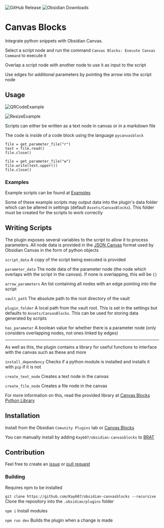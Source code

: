 ![GitHub Release](https://img.shields.io/github/v/release/Kay607/obsidian-canvasblocks)
![Obsidian Downloads](https://img.shields.io/badge/dynamic/json?logo=obsidian&color=%23483699&label=downloads&query=%24%5B%22canvasblocks%22%5D.downloads&url=https%3A%2F%2Fraw.githubusercontent.com%2Fobsidianmd%2Fobsidian-releases%2Fmaster%2Fcommunity-plugin-stats.json)

# Canvas Blocks

Integrate python snippets with Obsidian Canvas.

Select a script node and run the command `Canvas Blocks: Execute Canvas Command` to execute it

Overlap a script node with another node to use it as input to the script

Use edges for additional parameters by pointing the arrow into the script node

## Usage
![QRCodeExample](https://github.com/Kay607/obsidian-canvasblocks/assets/54263177/fe01115b-3b0a-449e-b09b-1c8ec78a4334)

![ResizeExample](https://github.com/Kay607/obsidian-canvasblocks/assets/54263177/6a768dcb-96c3-4d84-bde0-8538bc88010a)

Scripts can either be written as a text node in canvas or in a markdown file

The code is inside of a code block using the language `pycanvasblock`

```pycanvasblock
file = get_parameter_file("r")
text = file.read()
file.close()

file = get_parameter_file("w")
file.write(text.upper())
file.close()
```

### Examples
Example scripts can be found at [Examples](examples)

Some of these example scripts may output data into the plugin's data folder which can be altered in settings (default `Assets/CanvasBlocks`). This folder must be created for the scripts to work correctly

## Writing Scripts

The plugin exposes several variables to the script to allow it to process parameters. All node data is provided in the [JSON Canvas](https://jsoncanvas.org/) format used by Obsidian Canvas in the form of python objects

`script_data` A copy of the script being executed is provided

`parameter_data` The node data of the parameter node (the node which overlaps with the script in the canvas). If none is overlapping, this will be `{}`

`arrow_parameters` An list containing all nodes with an edge pointing into the script

`vault_path` The absolute path to the root directory of the vault

`plugin_folder` A local path from the vault root. This is set in the settings but defaults to `Assets/CanvasBlocks`. This can be used for storing data generated by scripts

`has_parameter` A boolean value for whether there is a parameter node (only considers overlapping nodes, not ones linked by edges)

---

As well as this, the plugin contains a library for useful functions to interface with the canvas such as these and more

`install_dependency` Checks if a python module is installed and installs it with `pip` if it is not

`create_text_node` Creates a text node in the canvas

`create_file_node` Creates a file node in the canvas

For more information on this, read the provided library at [Canvas Blocks Python Library](resources/canvasblocks-python-lib.py)


## Installation

Install from the Obsidian `Comunity Plugins` tab or [Canvas Blocks](https://obsidian.md/plugins?id=canvasblocks)

You can manually install by adding `Kay607/obsidian-canvasblocks` to [BRAT](https://github.com/TfTHacker/obsidian42-brat)

## Contribution

Feel free to create an [issue](https://github.com/Kay607/obsidian-canvasblocks/issues) or [pull request](https://github.com/Kay607/obsidian-canvasblocks/pulls)

### Building

Requires npm to be installed

`git clone https://github.com/Kay607/obsidian-canvasblocks --recursive` Clone the repository into the `.obsidian/plugins` folder

`npm i` Install modules

`npm run dev` Builds the plugin when a change is made

